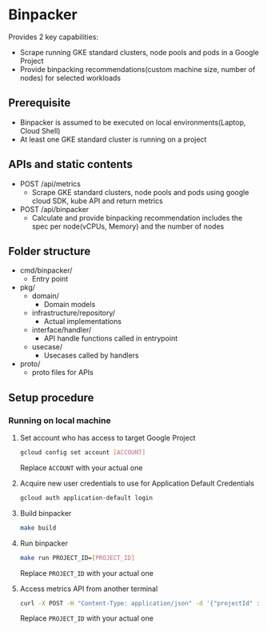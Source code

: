 # Binpacker

Provides 2 key capabilities:

- Scrape running GKE standard clusters, node pools and pods in a Google Project
- Provide binpacking recommendations(custom machine size, number of nodes) for selected workloads

## Prerequisite

- Binpacker is assumed to be executed on local environments(Laptop, Cloud Shell)
- At least one GKE standard cluster is running on a project

## APIs and static contents

- POST /api/metrics
  - Scrape GKE standard clusters, node pools and pods using google cloud SDK, kube API and return metrics
- POST /api/binpacker
  - Calculate and provide binpacking recommendation includes the spec per node(vCPUs, Memory) and the number of nodes

## Folder structure

- cmd/binpacker/
  - Entry point
- pkg/
  - domain/
    - Domain models
  - infrastructure/repository/
    - Actual implementations
  - interface/handler/
    - API handle functions called in entrypoint
  - usecase/
    - Usecases called by handlers
- proto/
  - proto files for APIs

## Setup procedure

### Running on local machine

1. Set account who has access to target Google Project

   ```bash
   gcloud config set account [ACCOUNT]
   ```

   Replace `ACCOUNT` with your actual one

1. Acquire new user credentials to use for Application Default Credentials

   ```bash
   gcloud auth application-default login
   ```

1. Build binpacker

   ```bash
   make build
   ```

1. Run binpacker

   ```bash
   make run PROJECT_ID=[PROJECT_ID]
   ```

   Replace `PROJECT_ID` with your actual one

1. Access metrics API from another terminal

   ```bash
   curl -X POST -H "Content-Type: application/json" -d '{"projectId" : "PROJECT_ID"}' http://localhost:8080/api/metrics
   ```

   Replace `PROJECT_ID` with your actual one
